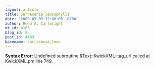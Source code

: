 ```yaml
---
layout: article
title: Sarracenia leucophylla
date: '2009-03-09 12:00:00 -0700'
author: Reed A. Cartwright
mt_id: 4183
blog_id: 2
post_id: 4183
basename: sarracenia_leuc
---
```

<p><strong>Syntax Error:</strong> Undefined subroutine &Text::KwickXML::tag_url called at KwickXML.pm line 749.
</p>
